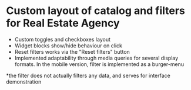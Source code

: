 # Custom layout of catalog and filters for Real Estate Agency

- Custom toggles and checkboxes layout
- Widget blocks show/hide behaviour on click
- Reset filters works via the "Reset filters" button
- Implemented adaptability through media queries for several display formats. In the mobile version, filter is implemented as a burger-menu

*the filter does not actually filters any data, and serves for interface demonstration
